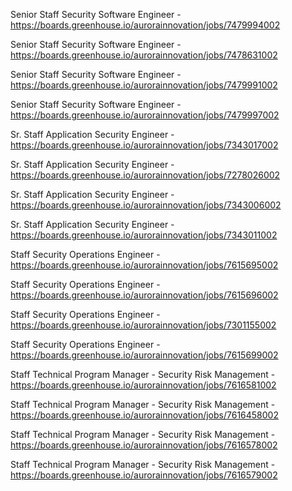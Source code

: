 Senior Staff Security Software Engineer - https://boards.greenhouse.io/aurorainnovation/jobs/7479994002

Senior Staff Security Software Engineer - https://boards.greenhouse.io/aurorainnovation/jobs/7478631002

Senior Staff Security Software Engineer - https://boards.greenhouse.io/aurorainnovation/jobs/7479991002

Senior Staff Security Software Engineer - https://boards.greenhouse.io/aurorainnovation/jobs/7479997002

Sr. Staff Application Security Engineer - https://boards.greenhouse.io/aurorainnovation/jobs/7343017002

Sr. Staff Application Security Engineer - https://boards.greenhouse.io/aurorainnovation/jobs/7278026002

Sr. Staff Application Security Engineer - https://boards.greenhouse.io/aurorainnovation/jobs/7343006002

Sr. Staff Application Security Engineer - https://boards.greenhouse.io/aurorainnovation/jobs/7343011002

Staff Security Operations Engineer - https://boards.greenhouse.io/aurorainnovation/jobs/7615695002

Staff Security Operations Engineer - https://boards.greenhouse.io/aurorainnovation/jobs/7615696002

Staff Security Operations Engineer - https://boards.greenhouse.io/aurorainnovation/jobs/7301155002

Staff Security Operations Engineer - https://boards.greenhouse.io/aurorainnovation/jobs/7615699002

Staff Technical Program Manager - Security Risk Management - https://boards.greenhouse.io/aurorainnovation/jobs/7616581002

Staff Technical Program Manager - Security Risk Management - https://boards.greenhouse.io/aurorainnovation/jobs/7616458002

Staff Technical Program Manager - Security Risk Management - https://boards.greenhouse.io/aurorainnovation/jobs/7616578002

Staff Technical Program Manager - Security Risk Management - https://boards.greenhouse.io/aurorainnovation/jobs/7616579002

